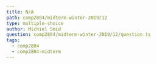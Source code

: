 ```yaml
---
title: N/A
path: comp2804/midterm-winter-2019/12
type: multiple-choice
author: Michiel Smid
question: comp2804/midterm-winter-2019/12/question.ts
tags:
  - comp2804
  - comp2804-midterm
---
```

